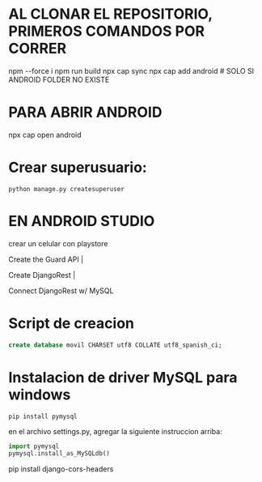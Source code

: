 
# AL CLONAR EL REPOSITORIO, PRIMEROS COMANDOS POR CORRER
npm --force i
npm run build
npx cap sync
npx cap add android # SOLO SI ANDROID FOLDER NO EXISTE


# PARA ABRIR ANDROID
npx cap open android

# Crear superusuario:

```shell
python manage.py createsuperuser
```

# EN ANDROID STUDIO
crear un celular con playstore


Create the Guard 
API |

Create DjangoRest |

Connect DjangoRest w/ MySQL

# Script de creacion

```sql
create database movil CHARSET utf8 COLLATE utf8_spanish_ci;
```


# Instalacion de driver MySQL para windows

```shell
pip install pymysql

```

en el archivo settings.py, agregar la siguiente instruccion arriba:

```python
import pymysql
pymysql.install_as_MySQLdb()
```

pip install django-cors-headers

